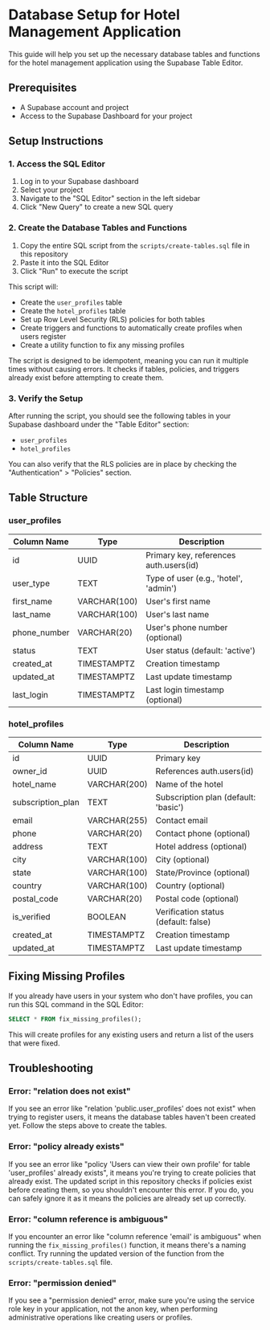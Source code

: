 # Database Setup for Hotel Management Application

This guide will help you set up the necessary database tables and functions for the hotel management application using the Supabase Table Editor.

## Prerequisites

- A Supabase account and project
- Access to the Supabase Dashboard for your project

## Setup Instructions

### 1. Access the SQL Editor

1. Log in to your Supabase dashboard
2. Select your project
3. Navigate to the "SQL Editor" section in the left sidebar
4. Click "New Query" to create a new SQL query

### 2. Create the Database Tables and Functions

1. Copy the entire SQL script from the `scripts/create-tables.sql` file in this repository
2. Paste it into the SQL Editor
3. Click "Run" to execute the script

This script will:
- Create the `user_profiles` table
- Create the `hotel_profiles` table
- Set up Row Level Security (RLS) policies for both tables
- Create triggers and functions to automatically create profiles when users register
- Create a utility function to fix any missing profiles

The script is designed to be idempotent, meaning you can run it multiple times without causing errors. It checks if tables, policies, and triggers already exist before attempting to create them.

### 3. Verify the Setup

After running the script, you should see the following tables in your Supabase dashboard under the "Table Editor" section:

- `user_profiles`
- `hotel_profiles`

You can also verify that the RLS policies are in place by checking the "Authentication" > "Policies" section.

## Table Structure

### user_profiles

| Column Name   | Type        | Description                           |
|---------------|-------------|---------------------------------------|
| id            | UUID        | Primary key, references auth.users(id) |
| user_type     | TEXT        | Type of user (e.g., 'hotel', 'admin') |
| first_name    | VARCHAR(100)| User's first name                     |
| last_name     | VARCHAR(100)| User's last name                      |
| phone_number  | VARCHAR(20) | User's phone number (optional)        |
| status        | TEXT        | User status (default: 'active')       |
| created_at    | TIMESTAMPTZ | Creation timestamp                    |
| updated_at    | TIMESTAMPTZ | Last update timestamp                 |
| last_login    | TIMESTAMPTZ | Last login timestamp (optional)       |

### hotel_profiles

| Column Name       | Type        | Description                           |
|-------------------|-------------|---------------------------------------|
| id                | UUID        | Primary key                           |
| owner_id          | UUID        | References auth.users(id)             |
| hotel_name        | VARCHAR(200)| Name of the hotel                     |
| subscription_plan | TEXT        | Subscription plan (default: 'basic')  |
| email             | VARCHAR(255)| Contact email                         |
| phone             | VARCHAR(20) | Contact phone (optional)              |
| address           | TEXT        | Hotel address (optional)              |
| city              | VARCHAR(100)| City (optional)                       |
| state             | VARCHAR(100)| State/Province (optional)             |
| country           | VARCHAR(100)| Country (optional)                    |
| postal_code       | VARCHAR(20) | Postal code (optional)                |
| is_verified       | BOOLEAN     | Verification status (default: false)  |
| created_at        | TIMESTAMPTZ | Creation timestamp                    |
| updated_at        | TIMESTAMPTZ | Last update timestamp                 |

## Fixing Missing Profiles

If you already have users in your system who don't have profiles, you can run this SQL command in the SQL Editor:

```sql
SELECT * FROM fix_missing_profiles();
```

This will create profiles for any existing users and return a list of the users that were fixed.

## Troubleshooting

### Error: "relation does not exist"

If you see an error like "relation 'public.user_profiles' does not exist" when trying to register users, it means the database tables haven't been created yet. Follow the steps above to create the tables.

### Error: "policy already exists"

If you see an error like "policy 'Users can view their own profile' for table 'user_profiles' already exists", it means you're trying to create policies that already exist. The updated script in this repository checks if policies exist before creating them, so you shouldn't encounter this error. If you do, you can safely ignore it as it means the policies are already set up correctly.

### Error: "column reference is ambiguous"

If you encounter an error like "column reference 'email' is ambiguous" when running the `fix_missing_profiles()` function, it means there's a naming conflict. Try running the updated version of the function from the `scripts/create-tables.sql` file.

### Error: "permission denied"

If you see a "permission denied" error, make sure you're using the service role key in your application, not the anon key, when performing administrative operations like creating users or profiles. 